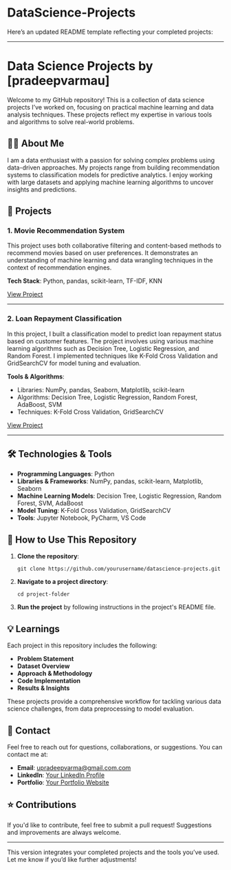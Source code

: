 # DataScience-Projects
Here’s an updated README template reflecting your completed projects:

---

# Data Science Projects by [pradeepvarmau]

Welcome to my GitHub repository! This is a collection of data science projects I’ve worked on, focusing on practical machine learning and data analysis techniques. These projects reflect my expertise in various tools and algorithms to solve real-world problems.

## 🧑‍💻 About Me

I am a data enthusiast with a passion for solving complex problems using data-driven approaches. My projects range from building recommendation systems to classification models for predictive analytics. I enjoy working with large datasets and applying machine learning algorithms to uncover insights and predictions.

## 🔬 Projects

### 1. Movie Recommendation System
This project uses both collaborative filtering and content-based methods to recommend movies based on user preferences. It demonstrates an understanding of machine learning and data wrangling techniques in the context of recommendation engines.

**Tech Stack**: Python, pandas, scikit-learn, TF-IDF, KNN

[View Project](#)

---

### 2. Loan Repayment Classification
In this project, I built a classification model to predict loan repayment status based on customer features. The project involves using various machine learning algorithms such as Decision Tree, Logistic Regression, and Random Forest. I implemented techniques like K-Fold Cross Validation and GridSearchCV for model tuning and evaluation.

**Tools & Algorithms**: 
- Libraries: NumPy, pandas, Seaborn, Matplotlib, scikit-learn
- Algorithms: Decision Tree, Logistic Regression, Random Forest, AdaBoost, SVM
- Techniques: K-Fold Cross Validation, GridSearchCV

[View Project](#)

---

## 🛠️ Technologies & Tools

- **Programming Languages**: Python
- **Libraries & Frameworks**: NumPy, pandas, scikit-learn, Matplotlib, Seaborn
- **Machine Learning Models**: Decision Tree, Logistic Regression, Random Forest, SVM, AdaBoost
- **Model Tuning**: K-Fold Cross Validation, GridSearchCV
- **Tools**: Jupyter Notebook, PyCharm, VS Code

## 🚀 How to Use This Repository

1. **Clone the repository**:
   ```
   git clone https://github.com/yourusername/datascience-projects.git
   ```

2. **Navigate to a project directory**:
   ```
   cd project-folder
   ```

3. **Run the project** by following instructions in the project's README file.

## 💡 Learnings

Each project in this repository includes the following:
- **Problem Statement**
- **Dataset Overview**
- **Approach & Methodology**
- **Code Implementation**
- **Results & Insights**

These projects provide a comprehensive workflow for tackling various data science challenges, from data preprocessing to model evaluation.

## 📝 Contact

Feel free to reach out for questions, collaborations, or suggestions. You can contact me at:
- **Email**: upradeepvarma@gmail.com.com
- **LinkedIn**: [Your LinkedIn Profile](#)
- **Portfolio**: [Your Portfolio Website](#)

## ⭐ Contributions

If you'd like to contribute, feel free to submit a pull request! Suggestions and improvements are always welcome.

---

This version integrates your completed projects and the tools you’ve used. Let me know if you’d like further adjustments!
